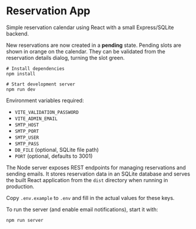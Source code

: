 # Reservation App

Simple reservation calendar using React with a small Express/SQLite backend.

New reservations are now created in a **pending** state. Pending slots are shown
in orange on the calendar. They can be validated from the reservation details
dialog, turning the slot green.

```
# Install dependencies
npm install

# Start development server
npm run dev
```

Environment variables required:
- `VITE_VALIDATION_PASSWORD`
- `VITE_ADMIN_EMAIL`
- `SMTP_HOST`
- `SMTP_PORT`
- `SMTP_USER`
- `SMTP_PASS`
- `DB_FILE` (optional, SQLite file path)
- `PORT` (optional, defaults to 3001)

The Node server exposes REST endpoints for managing reservations and sending
emails. It stores reservation data in an SQLite database and serves the built
React application from the `dist` directory when running in production.

Copy `.env.example` to `.env` and fill in the actual values for these keys.

To run the server (and enable email notifications), start it with:

```
npm run server
```
